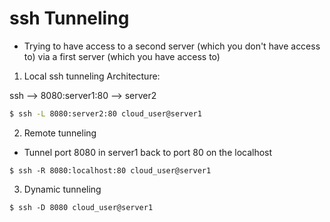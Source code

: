 # ssh Tunneling 
- Trying to have access to a second server (which you don't have access to) via a first server (which you have access to)

1. Local ssh tunneling 
Architecture:

ssh --> 8080:server1:80 --> server2
```bash
$ ssh -L 8080:server2:80 cloud_user@server1
```

2. Remote tunneling
- Tunnel port 8080 in server1 back to port 80 on the localhost
```
$ ssh -R 8080:localhost:80 cloud_user@server1
```

3. Dynamic tunneling

```
$ ssh -D 8080 cloud_user@server1
```

